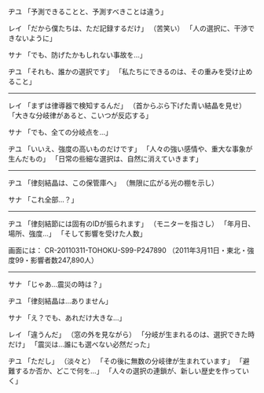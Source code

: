 
ヂユ
「予測できることと、予測すべきことは違う」

レイ
「だから僕たちは、ただ記録するだけ」
（苦笑い）
「人の選択に、干渉できないように」

サナ
「でも、防げたかもしれない事故を...」

ヂユ
「それも、誰かの選択です」
「私たちにできるのは、その重みを受け止めること」

---
レイ
「まずは律導器で検知するんだ」
（首からぶら下げた青い結晶を見せ）
「大きな分岐律があると、こいつが反応する」

サナ
「でも、全ての分岐点を...」

ヂユ
「いいえ、強度の高いものだけです」
「人々の強い感情や、重大な事象が生んだもの」
「日常の些細な選択は、自然に消えていきます」

---
ヂユ
「律刻結晶は、この保管庫へ」
（無限に広がる光の棚を示し）

サナ
「これ全部...？」

---
ヂユ
「律刻結節には固有のIDが振られます」
（モニターを指さし）
「年月日、場所、強度...」
「そして影響を受けた人数」

画面には：
CR-20110311-TOHOKU-S99-P247890
（2011年3月11日・東北・強度99・影響者数247,890人）

---
サナ
「じゃあ...震災の時は？」

ヂユ
「律刻結晶は...ありません」

サナ
「え？でも、あれだけ大きな...」

レイ
「違うんだ」
（窓の外を見ながら）
「分岐が生まれるのは、選択できた時だけ」
「震災は...誰にも選べない必然だった」

ヂユ
「ただし」
（淡々と）
「その後に無数の分岐律が生まれています」
「避難するか否か、どこで何を...」
「人々の選択の連鎖が、新しい歴史を作っていく」